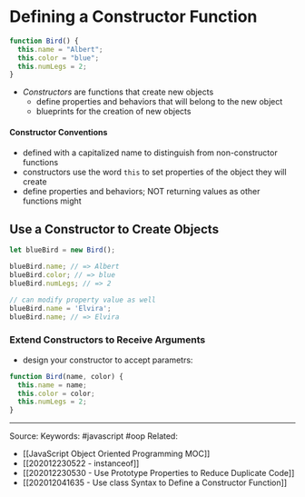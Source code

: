 # Defining a Constructor Function
```js
function Bird() {
  this.name = "Albert";
  this.color = "blue";
  this.numLegs = 2;
}
```

- *Constructors* are functions that create new objects
	- define properties and behaviors that will belong to the new object
	- blueprints for the creation of new objects
#### Constructor Conventions
- defined with a capitalized name to distinguish from non-constructor functions
- constructors use the word `this` to set properties of the object they will create
- define properties and behaviors; NOT returning values as other functions might

## Use a Constructor to Create Objects
```js
let blueBird = new Bird();

blueBird.name; // => Albert
blueBird.color; // => blue
blueBird.numLegs; // => 2

// can modify property value as well
blueBird.name = 'Elvira';
blueBird.name; // => Elvira
```
### Extend Constructors to Receive Arguments
- design your constructor to accept parametrs:
```js
function Bird(name, color) {
  this.name = name;
  this.color = color;
  this.numLegs = 2;
}
```


---
Source:
Keywords: #javascript #oop 
Related: 
- [[JavaScript Object Oriented Programming MOC]]
- [[202012230522 - instanceof]]
- [[202012230530 - Use Prototype Properties to Reduce Duplicate Code]]
- [[202012041635 - Use class Syntax to Define a Constructor Function]]